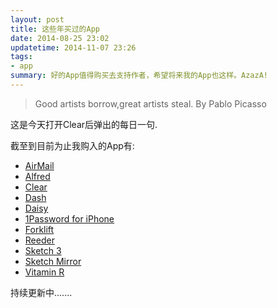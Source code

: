```yaml
---
layout: post
title: 这些年买过的App
date: 2014-08-25 23:02
updatetime: 2014-11-07 23:26
tags:
- app
summary: 好的App值得购买去支持作者，希望将来我的App也这样。AzazA!
---
```


> Good artists borrow,great artists steal.    By Pablo Picasso


这是今天打开Clear后弹出的每日一句.

截至到目前为止我购入的App有:

* [AirMail](#Airmail)
* [Alfred](#alfred)
* [Clear](#clear)
* [Dash](#dash)
* [Daisy](#daisy)
* [1Password for iPhone](#1password)
* [Forklift](#forklift)
* [Reeder](#reeder)
* [Sketch 3](#sketch)
* [Sketch Mirror](#smirror)
* [Vitamin R](#vitaminR)

持续更新中.......




